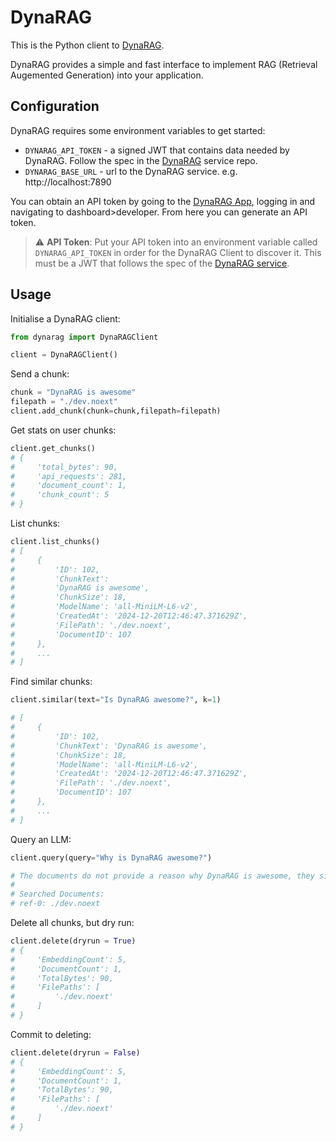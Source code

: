 # DynaRAG

This is the Python client to [DynaRAG](https://github.com/Predixus/DynaRAG).

DynaRAG provides a simple and fast interface to implement RAG (Retrieval Augemented Generation)
into your application.

## Configuration

DynaRAG requires some environment variables to get started:
- `DYNARAG_API_TOKEN` - a signed JWT that contains data needed by DynaRAG. Follow the spec in the [DynaRAG](https://github.com/Predixus/DynaRAG)
service repo.
- `DYNARAG_BASE_URL` - url to the DynaRAG service. e.g. http://localhost:7890

You can obtain an API token by going to the [DynaRAG App](https://app.dynarag.com),
logging in and navigating to dashboard>developer. From here you can generate an API token.

> :warning: **API Token**: Put your API token into an environment variable called `DYNARAG_API_TOKEN`
> in order for the DynaRAG Client to discover it. This must be a JWT that follows the spec of the
> [DynaRAG service](https://github.com/Predixus/DynaRAG).

## Usage

Initialise a DynaRAG client:

```python
from dynarag import DynaRAGClient

client = DynaRAGClient()
```

Send a chunk:

```python
chunk = "DynaRAG is awesome"
filepath = "./dev.noext"
client.add_chunk(chunk=chunk,filepath=filepath)
```

Get stats on user chunks:

```python
client.get_chunks()
# {
#     'total_bytes': 90,
#     'api_requests': 281,
#     'document_count': 1,
#     'chunk_count': 5
# }
```

List chunks:

```python
client.list_chunks()
# [
#     {
#         'ID': 102,
#         'ChunkText':
#         'DynaRAG is awesome',
#         'ChunkSize': 18,
#         'ModelName': 'all-MiniLM-L6-v2',
#         'CreatedAt': '2024-12-20T12:46:47.371629Z',
#         'FilePath': './dev.noext',
#         'DocumentID': 107
#     },
#     ...
# ]
```

Find similar chunks:

```python
client.similar(text="Is DynaRAG awesome?", k=1)

# [
#     {
#         'ID': 102,
#         'ChunkText': 'DynaRAG is awesome',
#         'ChunkSize': 18,
#         'ModelName': 'all-MiniLM-L6-v2',
#         'CreatedAt': '2024-12-20T12:46:47.371629Z',
#         'FilePath': './dev.noext',
#         'DocumentID': 107
#     },
#     ...
# ]

```

Query an LLM:

```python
client.query(query="Why is DynaRAG awesome?")

# The documents do not provide a reason why DynaRAG is awesome, they simply state that [DynaRAG is awesome][#ref-0]. No additional information is given.
#
# Searched Documents:
# ref-0: ./dev.noext
```

Delete all chunks, but dry run:

```python
client.delete(dryrun = True)
# {
#     'EmbeddingCount': 5,
#     'DocumentCount': 1,
#     'TotalBytes': 90,
#     'FilePaths': [
#         './dev.noext'
#     ]
# }
```

Commit to deleting:

```python
client.delete(dryrun = False)
# {
#     'EmbeddingCount': 5,
#     'DocumentCount': 1,
#     'TotalBytes': 90,
#     'FilePaths': [
#         './dev.noext'
#     ]
# }
```
